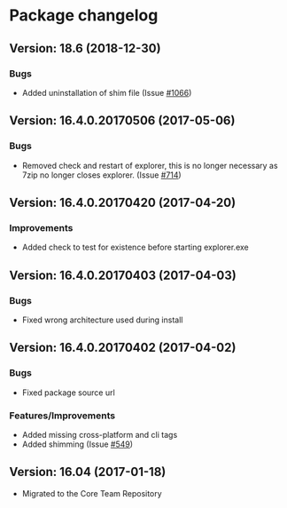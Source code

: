 # Package changelog

## Version: 18.6 (2018-12-30)
### Bugs
- Added uninstallation of shim file (Issue [#1066][i1066])

## Version: 16.4.0.20170506 (2017-05-06)
### Bugs
- Removed check and restart of explorer, this is no longer necessary as 7zip no longer closes explorer. (Issue [#714][i714])

## Version: 16.4.0.20170420 (2017-04-20)
### Improvements
- Added check to test for existence before starting explorer.exe

## Version: 16.4.0.20170403 (2017-04-03)
### Bugs
- Fixed wrong architecture used during install

## Version: 16.4.0.20170402 (2017-04-02)
### Bugs
- Fixed package source url

### Features/Improvements
- Added missing cross-platform and cli tags
- Added shimming (Issue [#549][i549])

## Version: 16.04 (2017-01-18)
- Migrated to the Core Team Repository

[i714]: https://github.com/chocolatey/chocolatey-coreteampackages/issues/714
[i549]: https://github.com/chocolatey/chocolatey-coreteampackages/issues/549
[i1066]: https://github.com/chocolatey/chocolatey-coreteampackages/issues/1066
